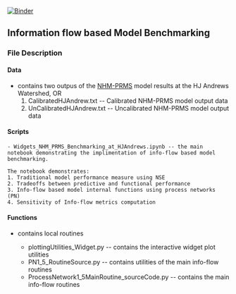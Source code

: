 [![Binder](https://mybinder.org/badge_logo.svg)](https://mybinder.org/v2/gh/EMscience/NHM_PRMS_Bechmarking/HEAD)

## Information flow based Model Benchmarking

### File Description

#### Data
- contains two outpus of the [NHM-PRMS](https://pubs.er.usgs.gov/publication/tm6B9) model results at the HJ Andrews Watershed, OR
	1. CalibratedHJAndrew.txt -- Calibrated NHM-PRMS model output data
	2. UnCalibratedHJAndrew.txt -- Uncalibrated NHM-PRMS model output data

#### Scripts
	- Widgets_NHM_PRMS_Benchmarking_at_HJAndrews.ipynb -- the main notebook demonstrating the implimentation of info-flow based model benchmarking.

	The notebook demonstrates:
	1. Traditional model performance measure using NSE
	2. Tradeoffs between predictive and functional performance
	3. Info-flow based model internal functions using process networks (PN)
	4. Sensitivity of Info-flow metrics computation

#### Functions 

- contains local routines 

	- plottingUtilities_Widget.py -- contains the interactive widget plot utilities
	- PN1_5_RoutineSource.py -- contains utilities of the main info-flow routines
	- ProcessNetwork1_5MainRoutine_sourceCode.py -- contains the main info-flow routines
	